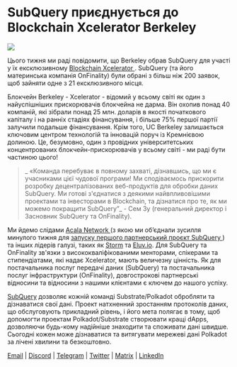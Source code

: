 # SubQuery приєднується до Blockchain Xcelerator Berkeley

![](https://miro.medium.com/max/1400/0*gYUy-1COtbpLV1X1)

Цього тижня ми раді повідомити, що Berkeley обрав SubQuery для участі у їх ексклюзивному [ Blockchain Xcelerator ](https://www.xcelerator.berkeley.edu/). SubQuery (та його материнська компанія OnFinality) були обрані з більш ніж 200 заявок, щоб зайняти одне з 21 ексклюзивного місця.

Блокчейн Berkeley - Xcelerator - відомий у всьому світі як один з найуспішніших прискорювачів блокчейна не дарма. Він охопив понад 40 компаній, які зібрали понад 25 млн. доларів в якості початкового капіталу і на ранніх стадіях фінансування, і більше 75% першої партії залучили подальше фінансування. Крім того, UC Berkeley залишається ключовим центром технологій та інновацій поруч із Кремнієвою долиною. Це, безумовно, один з провідних університетських концентрованих блокчейн-прискорювачів у всьому світі - ми раді бути частиною цього!

> _ «Команда перебуває в повному захваті, дізнавшись, що ми є учасниками цієї чудової програми! Ми сподіваємось прискорити розробку децентралізованих веб-продуктів для обробки даних SubQuery. Ми готові з'єднатися з деякими найвпливовішими проектами та інвесторами в Blockchain, та дізнатися про те, як ми можемо покращити SubQuery”_ - Сем Зу (генеральний директор і Засновник SubQuery та OnFinality).

Ми йдемо слідами [ Acala Network ](https://acala.network) (з якою ми об’єднали зусилля минулого тижня для [ запуску першого партнерський проєкт SubQuery ](../customer_announcements/20210316-SubQuery-Integrates-Acala-to-Aggregate-and-Serve-DeFi-Data-to-Polkadot-and-Kusama-Builders.md)) та інших лідерів галузі, таких як [Storm](https://stormx.io) та [Eluv.io](https://eluv.io). Для SubQuery та OnFinality зв'язки з висококваліфікованими менторами, спікерами та стипендіатами, які надає Xcelerator, мають величезну цінність. Як для постачальника послуг передачі даних (SubQuery) та постачальника послуг інфраструктури (OnFinality), довгострокові партнерські відносини та відносини з нашими клієнтами є ключем до нашого успіху.

[SubQuery](https://www.subquery.network/) дозволяє кожній команді Substrate/Polkadot обробляти та дізнаватися свої дані. Проект натхненний зростанням протоколів даних, що обслуговують прикладний рівень, і його мета полягає в тому, щоб допомогти проектам Polkadot/Substrate створювати кращі dApps, дозволяючи будь-кому надійніше знаходити та споживати дані швидше. Сьогодні кожен може дізнаватися та витягувати мережеві дані Polkadot за лічені хвилини та безкоштовно.

[Email](mailto:hello@subquery.network) | [Discord](https://discord.com/invite/78zg8aBSMG) | [Telegram](https://t.me/subquerynetwork) | [Twitter](https://twitter.com/subquerynetwork) | [Matrix](https://matrix.to/#/#subquery:matrix.org) | [LinkedIn](https://www.linkedin.com/company/subquery)
